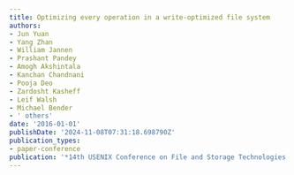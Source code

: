 ```yaml
---
title: Optimizing every operation in a write-optimized file system
authors:
- Jun Yuan
- Yang Zhan
- William Jannen
- Prashant Pandey
- Amogh Akshintala
- Kanchan Chandnani
- Pooja Deo
- Zardosht Kasheff
- Leif Walsh
- Michael Bender
- ' others'
date: '2016-01-01'
publishDate: '2024-11-08T07:31:18.698790Z'
publication_types:
- paper-conference
publication: '*14th USENIX Conference on File and Storage Technologies (FAST 16)*'
---
```

